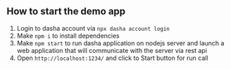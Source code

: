 ## How to start the demo app

1. Login to dasha account via `npx dasha account login`
2. Make `npm i` to install dependencies
3. Make `npm start` to run dasha application on nodejs server and launch a web application that will communicate with the server via rest api
4. Open `http://localhost:1234/` and click to Start button for run call
